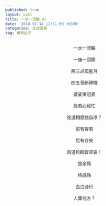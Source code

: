 ```yaml
---
published: true
layout: post
title: 一水一流觞.md
date: '2018-07-14 11:51:00 +0800'
categories: 文途遗客
tag: 樵林后子
---
```

<div style="text-align:center;">
 一水一流觞
<br><br>  
 一庙一回廊
 <br><br>
 两三点孤星月
 <br><br>
 四五音断钟嘡
 <br><br>
 婆娑束冠紧
 <br><br>
 般若心经忙
 <br><br>
 谁道相思独自凉？
 <br><br>
 前有容若
 <br><br>
 后有仓央
 <br><br>
 百道轮回皆空妄！
 <br><br>
 是余殇
 <br><br>
 终成殇
 <br><br>
 血泣诗行
 <br><br>
 人葬何方？
 </div>
